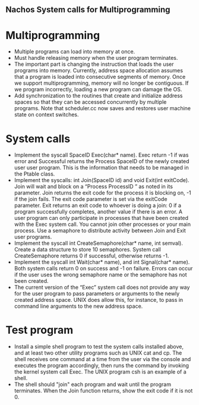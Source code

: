 ## Nachos System calls for Multiprogramming
# Multiprogramming
- Multiple programs can load into memory at once.
- Must handle releasing memory when the user program terminates.
- The important part is changing the instruction that loads the user programs into memory. Currently, address space allocation assumes that a program is loaded into consecutive segments of memory. Once we support multiprogramming, memory will no longer be contiguous. If we program incorrectly, loading a new program can damage the OS.
- Add synchronization to the routines that create and initialize address spaces so that they can be accessed concurrently by multiple programs. Note that scheduler.cc now saves and restores user machine state on context switches.
# System calls
- Implement the syscall SpaceID Exec(char* name). Exec return -1 if was error and Successful returns the Process SpaceID of the newly created user user program. This is the information that needs to be managed in the Ptable class.
- Implement the syscalls: int Join(SpaceID id) and void Exit(int exitCode). Join will wait and block on a “Process ProcessID ” as noted in its parameter. Join returns the exit code for the process it is blocking on, -1 if the join fails. The exit code parameter is set via the exitCode parameter. Exit returns an exit code to whoever is doing a join: 0 if a program successfully completes, another value if there is an error. A user program can only participate in processes that have been created with the Exec system call. You cannot join other processes or your main process. Use a semaphore to distribute activity between Join and Exit user programs.
- Implement the syscall int CreateSemaphore(char* name, int semval). Create a data structure to store 10 semaphores. System call CreateSemaphore returns 0 if successful, otherwise returns -1.
- Implement the syscall int Wait(char* name), and int Signal(char* name). Both system calls return 0 on success and -1 on failure. Errors can occur if the user uses the wrong semaphore name or the semaphore has not been created.
- The current version of the “Exec” system call does not provide any way for the user program to pass parameters or arguments to the newly created address space. UNIX does allow this, for instance, to pass in command line arguments to the new address space.
# Test program
- Install a simple shell program to test the system calls installed above, and at least two other utility programs such as UNIX cat and cp. The shell receives one command at a time from the user via the console and executes the program accordingly, then runs the command by invoking the kernel system call Exec. The UNIX program csh is an example of a shell.
- The shell should "join" each program and wait until the program terminates. When the Join function returns, show the exit code if it is not 0.
